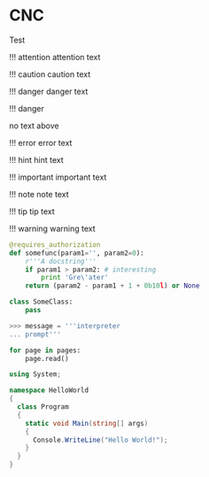 # CNC

Test

!!! attention
    attention text

!!! caution
    caution text

!!! danger
    danger text

!!! danger

no text above

!!! error
    error text

!!! hint
    hint text

!!! important
    important text

!!! note
    note text

!!! tip
    tip text

!!! warning
    warning text


``` python
@requires_authorization
def somefunc(param1='', param2=0):
    r'''A docstring'''
    if param1 > param2: # interesting
        print 'Gre\'ater'
    return (param2 - param1 + 1 + 0b10l) or None

class SomeClass:
    pass

>>> message = '''interpreter
... prompt'''
```


``` python
for page in pages:
    page.read()
```

``` csharp
using System;

namespace HelloWorld
{
  class Program
  {
    static void Main(string[] args)
    {
      Console.WriteLine("Hello World!");    
    }
  }
}
```
